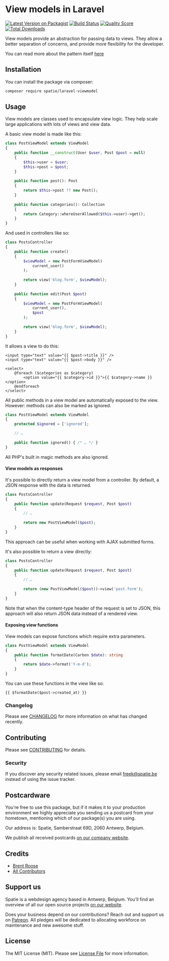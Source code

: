 # View models in Laravel

[![Latest Version on Packagist](https://img.shields.io/packagist/v/spatie/laravel-viewmodel.svg?style=flat-square)](https://packagist.org/packages/spatie/laravel-viewmodel)
[![Build Status](https://img.shields.io/travis/spatie/laravel-viewmodel/master.svg?style=flat-square)](https://travis-ci.org/spatie/laravel-viewmodel)
[![Quality Score](https://img.shields.io/scrutinizer/g/spatie/laravel-viewmodel.svg?style=flat-square)](https://scrutinizer-ci.com/g/spatie/laravel-viewmodel)
[![Total Downloads](https://img.shields.io/packagist/dt/spatie/laravel-viewmodel.svg?style=flat-square)](https://packagist.org/packages/spatie/laravel-viewmodel)

View models provide an abstraction for passing data to views.
They allow a better separation of concerns, and provide more flexibility for the developer.

You can read more about the pattern itself [here](https://stitcher.io/blog/laravel-view-models)

## Installation

You can install the package via composer:

```bash
composer require spatie/laravel-viewmodel
```

## Usage

View models are classes used to encapsulate view logic. 
They help scale large applications with lots of views and view data.

A basic view model is made like this:

```php
class PostViewModel extends ViewModel
{
    public function __construct(User $user, Post $post = null)
    {
        $this->user = $user;
        $this->post = $post;
    }
    
    public function post(): Post
    {
        return $this->post ?? new Post();
    }
    
    public function categories(): Collection
    {
        return Category::whereUserAllowed($this->user)->get();
    }
}
```

And used in controllers like so:

```php
class PostsController
{
    public function create()
    {
        $viewModel = new PostFormViewModel(
            current_user()
        );
        
        return view('blog.form', $viewModel);
    }
    
    public function edit(Post $post)
    {
        $viewModel = new PostFormViewModel(
            current_user(), 
            $post
        );
    
        return view('blog.form', $viewModel);
    }
}
```

It allows a view to do this:

```blade
<input type="text" value="{{ $post->title }}" />
<input type="text" value="{{ $post->body }}" />

<select>
    @foreach ($categories as $category)
        <option value="{{ $category->id }}">{{ $category->name }}</option>
    @endforeach
</select>
```

All public methods in a view model are automatically exposed to the view. 
However: methods can also be marked as ignored.

```php
class PostViewModel extends ViewModel
{
    protected $ignored = ['ignored'];

    // …
    
    public function ignored() { /* … */ }
}
```

All PHP's built in magic methods are also ignored.

#### View models as responses

It's possible to directly return a view model from a controller. 
By default, a JSON response with the data is returned.

```php
class PostsController
{
    public function update(Request $request, Post $post)
    {
        // …
        
        return new PostViewModel($post);
    }
}
```

This approach can be useful when working with AJAX submitted forms.

It's also possible to return a view directly:

```php
class PostsController
{
    public function update(Request $request, Post $post)
    {
        // …
        
        return (new PostViewModel($post))->view('post.form');
    }
}
```

Note that when the content-type header of the request is set to JSON, 
this approach will also return JSON data instead of a rendered view.

#### Exposing view functions

View models can expose functions which require extra parameters.

```php
class PostViewModel extends ViewModel
{
    public function formatDate(Carbon $date): string
    {
        return $date->format('Y-m-d');
    }
}
```

You can use these functions in the view like so:

```blade
{{ $formatDate($post->created_at) }}
```

### Changelog

Please see [CHANGELOG](CHANGELOG.md) for more information on what has changed recently.

## Contributing

Please see [CONTRIBUTING](CONTRIBUTING.md) for details.

### Security

If you discover any security related issues, please email freek@spatie.be instead of using the issue tracker.

## Postcardware

You're free to use this package, but if it makes it to your production environment we highly appreciate you sending us a postcard from your hometown, mentioning which of our package(s) you are using.

Our address is: Spatie, Samberstraat 69D, 2060 Antwerp, Belgium.

We publish all received postcards [on our company website](https://spatie.be/en/opensource/postcards).

## Credits

- [Brent Roose](https://github.com/brendt)
- [All Contributors](../../contributors)

## Support us

Spatie is a webdesign agency based in Antwerp, Belgium. You'll find an overview of all our open source projects [on our website](https://spatie.be/opensource).

Does your business depend on our contributions? Reach out and support us on [Patreon](https://www.patreon.com/spatie). 
All pledges will be dedicated to allocating workforce on maintenance and new awesome stuff.

## License

The MIT License (MIT). Please see [License File](LICENSE.md) for more information.
